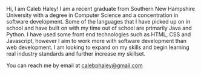 Hi, I am Caleb Haley! I am a recent graduate from Southern New Hampshire University with a degree in Computer Science and a concentration
in software development.  Some of the languages that I have picked up on in school and have built on with my time out of school are 
primarily Java and Python.  I have used some front end technologies such as HTML, CSS and Javascript, however I aim to work more with 
software development than web development.  I am looking to expand on my skills and begin learning real industry standards and 
further increase my skillset.

You can reach me by email at calebphaley@gmail.com

<!---
CalebPHaley/CalebPHaley is a ✨ special ✨ repository because its `README.md` (this file) appears on your GitHub profile.
You can click the Preview link to take a look at your changes.
--->
